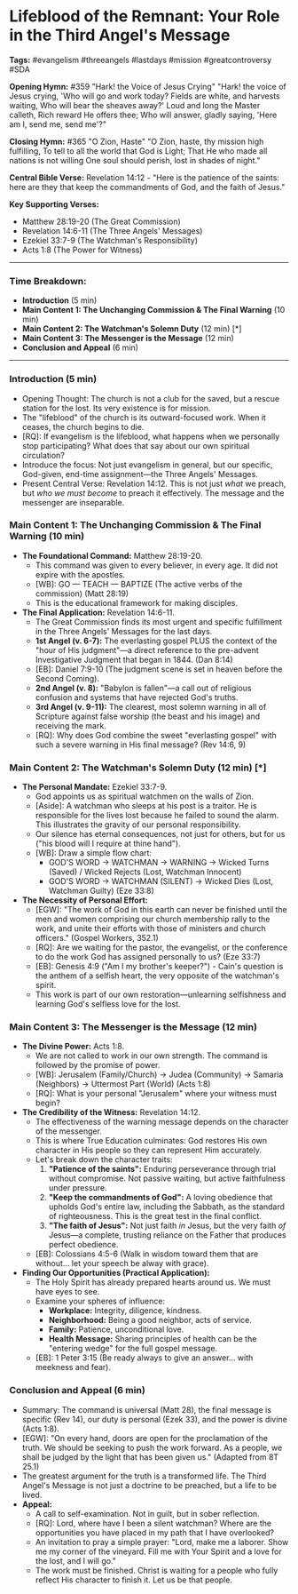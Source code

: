 # Lifeblood of the Remnant: Your Role in the Third Angel's Message

**Tags:** #evangelism #threeangels #lastdays #mission #greatcontroversy #SDA

**Opening Hymn:** #359 "Hark! the Voice of Jesus Crying" "Hark! the voice of Jesus crying, 'Who will go and work today? Fields are white, and harvests waiting, Who will bear the sheaves away?' Loud and long the Master calleth, Rich reward He offers thee; Who will answer, gladly saying, 'Here am I, send me, send me'?"

**Closing Hymn:** #365 "O Zion, Haste" "O Zion, haste, thy mission high fulfilling, To tell to all the world that God is Light; That He who made all nations is not willing One soul should perish, lost in shades of night."

**Central Bible Verse:** Revelation 14:12 - "Here is the patience of the saints: here are they that keep the commandments of God, and the faith of Jesus."

**Key Supporting Verses:**
-   Matthew 28:19-20 (The Great Commission)
-   Revelation 14:6-11 (The Three Angels' Messages)
-   Ezekiel 33:7-9 (The Watchman's Responsibility)
-   Acts 1:8 (The Power for Witness)

---

### Time Breakdown:
-   **Introduction** (5 min)
-   **Main Content 1: The Unchanging Commission & The Final Warning** (10 min)
-   **Main Content 2: The Watchman's Solemn Duty** (12 min) [*]
-   **Main Content 3: The Messenger is the Message** (12 min)
-   **Conclusion and Appeal** (6 min)

---

### Introduction (5 min)
-   Opening Thought: The church is not a club for the saved, but a rescue station for the lost. Its very existence is for mission.
-   The "lifeblood" of the church is its outward-focused work. When it ceases, the church begins to die.
-   [RQ]: If evangelism is the lifeblood, what happens when we personally stop participating? What does that say about our own spiritual circulation?
-   Introduce the focus: Not just evangelism in general, but our specific, God-given, end-time assignment—the Three Angels' Messages.
-   Present Central Verse: Revelation 14:12. This is not just *what* we preach, but *who we must become* to preach it effectively. The message and the messenger are inseparable.

### Main Content 1: The Unchanging Commission & The Final Warning (10 min)
-   **The Foundational Command:** Matthew 28:19-20.
    -   This command was given to every believer, in every age. It did not expire with the apostles.
    -   [WB]: GO — TEACH — BAPTIZE (The active verbs of the commission) (Matt 28:19)
    -   This is the educational framework for making disciples.
-   **The Final Application:** Revelation 14:6-11.
    -   The Great Commission finds its most urgent and specific fulfillment in the Three Angels' Messages for the last days.
    -   **1st Angel (v. 6-7):** The everlasting gospel PLUS the context of the "hour of His judgment"—a direct reference to the pre-advent Investigative Judgment that began in 1844. (Dan 8:14)
    -   [EB]: Daniel 7:9-10 (The judgment scene is set in heaven before the Second Coming).
    -   **2nd Angel (v. 8):** "Babylon is fallen"—a call out of religious confusion and systems that have rejected God's truths.
    -   **3rd Angel (v. 9-11):** The clearest, most solemn warning in all of Scripture against false worship (the beast and his image) and receiving the mark.
    -   [RQ]: Why does God combine the sweet "everlasting gospel" with such a severe warning in His final message? (Rev 14:6, 9)

### Main Content 2: The Watchman's Solemn Duty (12 min) [*]
-   **The Personal Mandate:** Ezekiel 33:7-9.
    -   God appoints us as spiritual watchmen on the walls of Zion.
    -   [Aside]: A watchman who sleeps at his post is a traitor. He is responsible for the lives lost because he failed to sound the alarm. This illustrates the gravity of our personal responsibility.
    -   Our silence has eternal consequences, not just for others, but for us ("his blood will I require at thine hand").
    -   [WB]: Draw a simple flow chart:
        -   GOD'S WORD -> WATCHMAN -> WARNING -> Wicked Turns (Saved) / Wicked Rejects (Lost, Watchman Innocent)
        -   GOD'S WORD -> WATCHMAN (SILENT) -> Wicked Dies (Lost, Watchman Guilty) (Eze 33:8)
-   **The Necessity of Personal Effort:**
    -   [EGW]: "The work of God in this earth can never be finished until the men and women comprising our church membership rally to the work, and unite their efforts with those of ministers and church officers." (Gospel Workers, 352.1)
    -   [RQ]: Are we waiting for the pastor, the evangelist, or the conference to do the work God has assigned personally to us? (Eze 33:7)
    -   [EB]: Genesis 4:9 ("Am I my brother's keeper?") - Cain's question is the anthem of a selfish heart, the very opposite of the watchman's spirit.
    -   This work is part of our own restoration—unlearning selfishness and learning God's selfless love for the lost.

### Main Content 3: The Messenger is the Message (12 min)
-   **The Divine Power:** Acts 1:8.
    -   We are not called to work in our own strength. The command is followed by the promise of power.
    -   [WB]: Jerusalem (Family/Church) -> Judea (Community) -> Samaria (Neighbors) -> Uttermost Part (World) (Acts 1:8)
    -   [RQ]: What is your personal "Jerusalem" where your witness must begin?
-   **The Credibility of the Witness:** Revelation 14:12.
    -   The effectiveness of the warning message depends on the character of the messenger.
    -   This is where True Education culminates: God restores His own character in His people so they can represent Him accurately.
    -   Let's break down the character traits:
        1.  **"Patience of the saints":** Enduring perseverance through trial without compromise. Not passive waiting, but active faithfulness under pressure.
        2.  **"Keep the commandments of God":** A loving obedience that upholds God's entire law, including the Sabbath, as the standard of righteousness. This is the great test in the final conflict.
        3.  **"The faith of Jesus":** Not just faith *in* Jesus, but the very faith *of* Jesus—a complete, trusting reliance on the Father that produces perfect obedience.
    -   [EB]: Colossians 4:5-6 (Walk in wisdom toward them that are without... let your speech be alway with grace).
-   **Finding Our Opportunities (Practical Application):**
    -   The Holy Spirit has already prepared hearts around us. We must have eyes to see.
    -   Examine your spheres of influence:
        -   **Workplace:** Integrity, diligence, kindness.
        -   **Neighborhood:** Being a good neighbor, acts of service.
        -   **Family:** Patience, unconditional love.
        -   **Health Message:** Sharing principles of health can be the "entering wedge" for the full gospel message.
    -   [EB]: 1 Peter 3:15 (Be ready always to give an answer... with meekness and fear).

### Conclusion and Appeal (6 min)
-   Summary: The command is universal (Matt 28), the final message is specific (Rev 14), our duty is personal (Ezek 33), and the power is divine (Acts 1:8).
-   [EGW]: "On every hand, doors are open for the proclamation of the truth. We should be seeking to push the work forward. As a people, we shall be judged by the light that has been given us." (Adapted from 8T 25.1)
-   The greatest argument for the truth is a transformed life. The Third Angel's Message is not just a doctrine to be preached, but a life to be lived.
-   **Appeal:**
    -   A call to self-examination. Not in guilt, but in sober reflection.
    -   [RQ]: Lord, where have I been a silent watchman? Where are the opportunities you have placed in my path that I have overlooked?
    -   An invitation to pray a simple prayer: "Lord, make me a laborer. Show me my corner of the vineyard. Fill me with Your Spirit and a love for the lost, and I will go."
    -   The work must be finished. Christ is waiting for a people who fully reflect His character to finish it. Let us be that people.